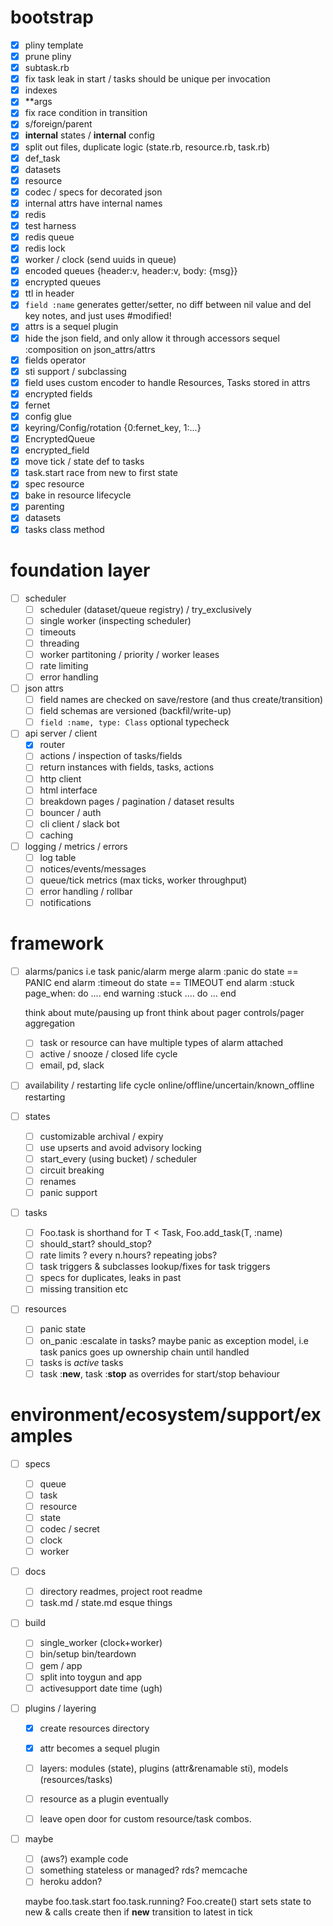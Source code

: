 # bootstrap

- [x] pliny template
- [x] prune pliny
- [x] subtask.rb
- [x] fix task leak in start / tasks should be unique per invocation
- [x] indexes
- [x] **args
- [x] fix race condition in transition
- [x] s/foreign/parent
- [x] __internal__ states / __internal__ config
- [x] split out files, duplicate logic (state.rb, resource.rb, task.rb)
- [x] def_task
- [x] datasets
- [x] resource
- [x] codec / specs for decorated json
- [x] internal attrs have internal names
- [x] redis
- [x] test harness
- [x] redis queue
- [x] redis lock
- [x] worker / clock (send uuids in queue)
- [x] encoded queues {header:v, header:v, body: {msg}}
- [x] encrypted queues
- [x] ttl in header
- [x] `field :name` generates getter/setter, no diff between nil value and del key
	notes, and just uses #modified!
- [x] attrs is a sequel plugin
- [x] hide the json field, and only allow it through accessors
	sequel :composition on json_attrs/attrs
- [x] fields operator
- [x] sti support / subclassing
- [x] field uses custom encoder to handle Resources, Tasks stored in attrs
- [x] encrypted fields
- [x] fernet
- [x] config glue
- [x] keyring/Config/rotation {0:fernet_key, 1:...}
- [x] EncryptedQueue
- [x] encrypted_field
- [x] move tick / state def to tasks
- [x] task.start race from new to first state
- [x] spec resource
- [x] bake in resource lifecycle
- [x] parenting
- [x] datasets
- [x] tasks class method

# foundation layer

- [ ] scheduler
	- [ ] scheduler (dataset/queue registry) / try_exclusively
	- [ ] single worker (inspecting scheduler)
	- [ ] timeouts
	- [ ] threading
	- [ ] worker partitoning / priority / worker leases
	- [ ] rate limiting
	- [ ] error handling

- [ ] json attrs
	- [ ] field names are checked on save/restore (and thus create/transition)
	- [ ] field schemas are versioned (backfil/write-up)
	- [ ] `field :name, type: Class` optional typecheck

- [ ] api server / client
	- [x] router
	- [ ] actions / inspection of tasks/fields
	- [ ] return instances with fields, tasks, actions
 	- [ ] http client
	- [ ] html interface
	- [ ] breakdown pages / pagination / dataset results
	- [ ] bouncer / auth
	- [ ] cli client / slack bot
	- [ ] caching

- [ ] logging / metrics / errors
	- [ ] log table
	- [ ] notices/events/messages
	- [ ] queue/tick metrics (max ticks, worker throughput)
	- [ ] error handling / rollbar
	- [ ] notifications

# framework

- [ ] alarms/panics
	i.e task panic/alarm merge
		alarm :panic do state == PANIC end
		alarm :timeout do state == TIMEOUT end
		alarm :stuck page_when: do .... end
		warning :stuck .... do ... end
		
	think about mute/pausing up front
	think about pager controls/pager aggregation
	- [ ] task or resource can have multiple types of alarm attached
	- [ ] active / snooze / closed life cycle
	- [ ] email, pd, slack
- [ ] availability / restarting life cycle
	online/offline/uncertain/known_offline
	restarting 

- [ ] states
	- [ ] customizable archival / expiry
	- [ ] use upserts and avoid advisory locking
	- [ ] start_every (using bucket) / scheduler
	- [ ] circuit breaking
	- [ ] renames
	- [ ] panic support

- [ ] tasks
	- [ ] Foo.task is shorthand for T < Task, Foo.add_task(T, :name)
	- [ ] should_start? should_stop?
	- [ ] rate limits ? every n.hours? repeating jobs?
	- [ ] task triggers & subclasses lookup/fixes for task triggers
	- [ ] specs for duplicates, leaks in past
	- [ ] missing transition etc

- [ ] resources
	- [ ] panic state
	- [ ] on_panic :escalate in tasks? maybe panic as exception
	      model, i.e task panics goes up ownership chain until handled
	- [ ] tasks is *active* tasks
	- [ ] task :__new__, task :__stop__ as overrides for start/stop behaviour

# environment/ecosystem/support/examples

- [ ] specs
	- [ ] queue
	- [ ] task
	- [ ] resource
	- [ ] state
	- [ ] codec / secret
	- [ ] clock
	- [ ] worker

- [ ] docs
	- [ ] directory readmes, project root readme
	- [ ] task.md / state.md esque things

- [ ] build
	- [ ] single_worker (clock+worker)
	- [ ] bin/setup bin/teardown
	- [ ] gem / app
	- [ ] split into toygun and app
	- [ ] activesupport date time (ugh)

- [ ] plugins / layering
	- [x] create resources directory
	- [x] attr becomes a sequel plugin
	- [ ] layers: modules (state), plugins (attr&renamable sti), models (resources/tasks)
	- [ ] resource as a plugin eventually
	- [ ] leave open door for custom resource/task combos.


- [ ] maybe
	- [ ] (aws?) example code
	- [ ] something stateless or managed? rds? memcache
	- [ ] heroku addon?

	maybe foo.task.start foo.task.running? Foo.create() start sets state to new & calls create
	then if __new__ transition to latest in tick

